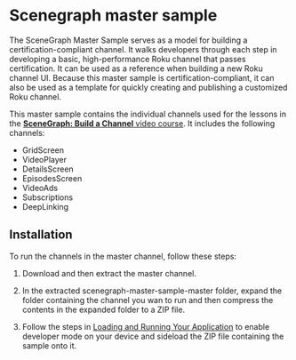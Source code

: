 # Scenegraph master sample

The SceneGraph Master Sample serves as a model for building a certification-compliant channel. It walks developers through each step in developing a basic, high-performance Roku channel that passes certification. It can be used as a reference when building a new Roku channel UI. Because this master sample is certification-compliant, it can also be used as a template for quickly creating and publishing a customized Roku channel.

This master sample contains the individual channels used for the lessons in the [**SceneGraph: Build a Channel** video course](https://developer.roku.com/videos/courses/rsg/overview.md). It includes the following channels:

- GridScreen
- VideoPlayer
- DetailsScreen
- EpisodesScreen
- VideoAds
- Subscriptions
- DeepLinking

## Installation

To run the channels in the master channel, follow these steps:

1. Download and then extract the master channel.

2. In the extracted scenegraph-master-sample-master folder, expand the folder containing the channel you wan to run and then compress the contents in the expanded folder to a ZIP file.

3.  Follow the steps in [Loading and Running Your Application](https://developer.roku.com/en-gb/docs/developer-program/getting-started/developer-setup.md#step-1-set-up-your-roku-device-to-enable-developer-settings) to enable developer mode on your device and sideload the ZIP file containing the sample onto it.
